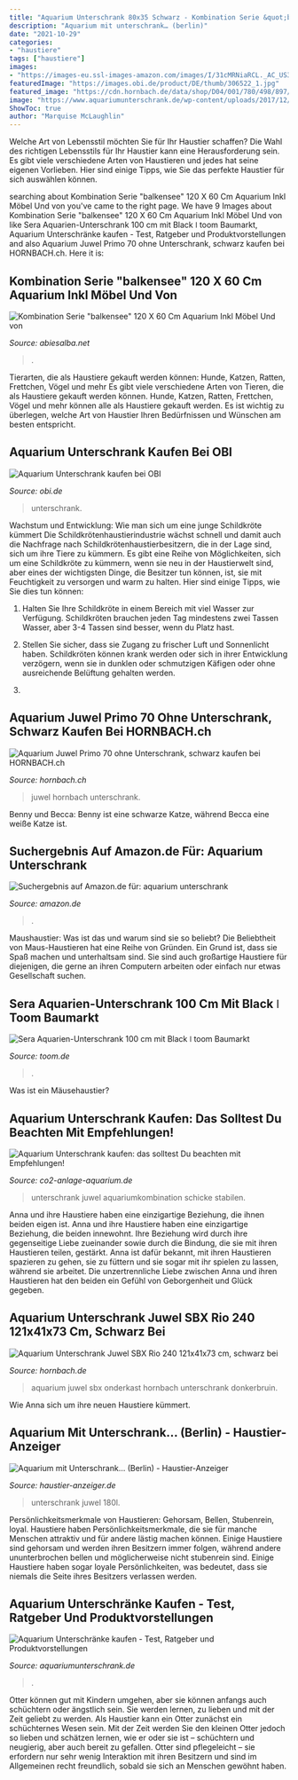 ```yaml
---
title: "Aquarium Unterschrank 80x35 Schwarz - Kombination Serie &quot;balkensee&quot; 120 X 60 Cm Aquarium Inkl Möbel Und Von"
description: "Aquarium mit unterschrank… (berlin)"
date: "2021-10-29"
categories:
- "haustiere"
tags: ["haustiere"]
images:
- "https://images-eu.ssl-images-amazon.com/images/I/31cMRNiaRCL._AC_US327_QL65_.jpg"
featuredImage: "https://images.obi.de/product/DE/thumb/306522_1.jpg"
featured_image: "https://cdn.hornbach.de/data/shop/D04/001/780/498/897/00/DV_8_6037432_01_4c_DE_20160520192717.jpg"
image: "https://www.aquariumunterschrank.de/wp-content/uploads/2017/12/aquarium-576059_1280-1024x802.png"
ShowToc: true
author: "Marquise McLaughlin"
---
```



Welche Art von Lebensstil möchten Sie für Ihr Haustier schaffen?
Die Wahl des richtigen Lebensstils für Ihr Haustier kann eine Herausforderung sein. Es gibt viele verschiedene Arten von Haustieren und jedes hat seine eigenen Vorlieben. Hier sind einige Tipps, wie Sie das perfekte Haustier für sich auswählen können.

	

		
searching about Kombination Serie &quot;balkensee&quot; 120 X 60 Cm Aquarium Inkl Möbel Und von you've came to the right page. We have 9 Images about Kombination Serie &quot;balkensee&quot; 120 X 60 Cm Aquarium Inkl Möbel Und von like Sera Aquarien-Unterschrank 100 cm mit Black ǀ toom Baumarkt, Aquarium Unterschränke kaufen - Test, Ratgeber und Produktvorstellungen and also Aquarium Juwel Primo 70 ohne Unterschrank, schwarz kaufen bei HORNBACH.ch. Here it is:
		
    
## Kombination Serie &quot;balkensee&quot; 120 X 60 Cm Aquarium Inkl Möbel Und Von

<img loading=lazy src="https://abiesalba.net/wp-content/uploads/2019/07/kombination-serie-balkensee-120-x-60-cm-aquarium-inkl-mobel-und-von-aquarium-unterschrank-120-x-60-bild.jpg" onerror="this.onerror=null;this.src='https://tse3.mm.bing.net/th?id=OIP.bYdrjRfaArWuSoAJ3bkZtAHaFj&amp;pid=15.1';" alt="Kombination Serie &quot;balkensee&quot; 120 X 60 Cm Aquarium Inkl Möbel Und von">

_Source: abiesalba.net_

>. 

	

Tierarten, die als Haustiere gekauft werden können: Hunde, Katzen, Ratten, Frettchen, Vögel und mehr
Es gibt viele verschiedene Arten von Tieren, die als Haustiere gekauft werden können. Hunde, Katzen, Ratten, Frettchen, Vögel und mehr können alle als Haustiere gekauft werden. Es ist wichtig zu überlegen, welche Art von Haustier Ihren Bedürfnissen und Wünschen am besten entspricht.

    
## Aquarium Unterschrank Kaufen Bei OBI

<img loading=lazy src="https://images.obi.de/product/DE/thumb/306522_1.jpg" onerror="this.onerror=null;this.src='https://tse4.mm.bing.net/th?id=OIP.N9sEWPqyiXR5ioO88cAmIQAAAA&amp;pid=15.1';" alt="Aquarium Unterschrank kaufen bei OBI">

_Source: obi.de_

>unterschrank. 

	

Wachstum und Entwicklung: Wie man sich um eine junge Schildkröte kümmert
Die Schildkrötenhaustierindustrie wächst schnell und damit auch die Nachfrage nach Schildkrötenhaustierbesitzern, die in der Lage sind, sich um ihre Tiere zu kümmern. Es gibt eine Reihe von Möglichkeiten, sich um eine Schildkröte zu kümmern, wenn sie neu in der Haustierwelt sind, aber eines der wichtigsten Dinge, die Besitzer tun können, ist, sie mit Feuchtigkeit zu versorgen und warm zu halten. Hier sind einige Tipps, wie Sie dies tun können:
1. Halten Sie Ihre Schildkröte in einem Bereich mit viel Wasser zur Verfügung. Schildkröten brauchen jeden Tag mindestens zwei Tassen Wasser, aber 3-4 Tassen sind besser, wenn du Platz hast.

2. Stellen Sie sicher, dass sie Zugang zu frischer Luft und Sonnenlicht haben. Schildkröten können krank werden oder sich in ihrer Entwicklung verzögern, wenn sie in dunklen oder schmutzigen Käfigen oder ohne ausreichende Belüftung gehalten werden.

3.

    
## Aquarium Juwel Primo 70 Ohne Unterschrank, Schwarz Kaufen Bei HORNBACH.ch

<img loading=lazy src="https://www.hornbach.ch/data/shop/D04/001/780/491/266/024/DV_8_6076405_11_4c_CZ_20171107103809.jpg" onerror="this.onerror=null;this.src='https://tse1.mm.bing.net/th?id=OIP.4nDgVckVgzANRWWPIwauVQHaF7&amp;pid=15.1';" alt="Aquarium Juwel Primo 70 ohne Unterschrank, schwarz kaufen bei HORNBACH.ch">

_Source: hornbach.ch_

>juwel hornbach unterschrank. 

	

Benny und Becca: Benny ist eine schwarze Katze, während Becca eine weiße Katze ist.

    
## Suchergebnis Auf Amazon.de Für: Aquarium Unterschrank

<img loading=lazy src="https://images-eu.ssl-images-amazon.com/images/I/31cMRNiaRCL._AC_US327_QL65_.jpg" onerror="this.onerror=null;this.src='https://tse3.mm.bing.net/th?id=OIP.D_3_412QqNOccpVTuG6UkAAAAA&amp;pid=15.1';" alt="Suchergebnis auf Amazon.de für: aquarium unterschrank">

_Source: amazon.de_

>. 

	

Maushaustier: Was ist das und warum sind sie so beliebt?
Die Beliebtheit von Maus-Haustieren hat eine Reihe von Gründen. Ein Grund ist, dass sie Spaß machen und unterhaltsam sind. Sie sind auch großartige Haustiere für diejenigen, die gerne an ihren Computern arbeiten oder einfach nur etwas Gesellschaft suchen.

    
## Sera Aquarien-Unterschrank 100 Cm Mit Black ǀ Toom Baumarkt

<img loading=lazy src="https://static.toom.de/produkte/bilder/2760512/2760512_01.png" onerror="this.onerror=null;this.src='https://tse3.mm.bing.net/th?id=OIP.UT7n0bDNyVSd1cAzbhjKCAHaHa&amp;pid=15.1';" alt="Sera Aquarien-Unterschrank 100 cm mit Black ǀ toom Baumarkt">

_Source: toom.de_

>. 

	

Was ist ein Mäusehaustier?

    
## Aquarium Unterschrank Kaufen: Das Solltest Du Beachten Mit Empfehlungen!

<img loading=lazy src="http://co2-anlage-aquarium.de/wp-content/plugins/aawp/public/image.php?url=aHR0cHM6Ly9tLm1lZGlhLWFtYXpvbi5jb20vaW1hZ2VzL0kvNDFZSG5ZSnhabUwuX1NMMTYwXy5qcGc" onerror="this.onerror=null;this.src='https://tse4.mm.bing.net/th?id=OIP.ZDok5xqKvfbl-jLNcGDwnwAAAA&amp;pid=15.1';" alt="Aquarium Unterschrank kaufen: das solltest Du beachten mit Empfehlungen!">

_Source: co2-anlage-aquarium.de_

>unterschrank juwel aquariumkombination schicke stabilen. 

	

Anna und ihre Haustiere haben eine einzigartige Beziehung, die ihnen beiden eigen ist.
Anna und ihre Haustiere haben eine einzigartige Beziehung, die beiden innewohnt. Ihre Beziehung wird durch ihre gegenseitige Liebe zueinander sowie durch die Bindung, die sie mit ihren Haustieren teilen, gestärkt. Anna ist dafür bekannt, mit ihren Haustieren spazieren zu gehen, sie zu füttern und sie sogar mit ihr spielen zu lassen, während sie arbeitet. Die unzertrennliche Liebe zwischen Anna und ihren Haustieren hat den beiden ein Gefühl von Geborgenheit und Glück gegeben.

    
## Aquarium Unterschrank Juwel SBX Rio 240 121x41x73 Cm, Schwarz Bei

<img loading=lazy src="https://cdn.hornbach.de/data/shop/D04/001/780/498/897/00/DV_8_6037432_01_4c_DE_20160520192717.jpg" onerror="this.onerror=null;this.src='https://tse1.mm.bing.net/th?id=OIP.IHH4d2SCh6ricl3DOVDgEgHaF7&amp;pid=15.1';" alt="Aquarium Unterschrank Juwel SBX Rio 240 121x41x73 cm, schwarz bei">

_Source: hornbach.de_

>aquarium juwel sbx onderkast hornbach unterschrank donkerbruin. 

	

Wie Anna sich um ihre neuen Haustiere kümmert.

    
## Aquarium Mit Unterschrank… (Berlin) - Haustier-Anzeiger

<img loading=lazy src="https://images0.dhd24.com/127614118_760x570.jpg?r=Aquarium+mit+Unterschrank+Juwel+180l" onerror="this.onerror=null;this.src='https://tse4.mm.bing.net/th?id=OIP.tOMzeCE6LysiHEkdn9OxIQHaFj&amp;pid=15.1';" alt="Aquarium mit Unterschrank… (Berlin) - Haustier-Anzeiger">

_Source: haustier-anzeiger.de_

>unterschrank juwel 180l. 

	

Persönlichkeitsmerkmale von Haustieren: Gehorsam, Bellen, Stubenrein, loyal.
Haustiere haben Persönlichkeitsmerkmale, die sie für manche Menschen attraktiv und für andere lästig machen können. Einige Haustiere sind gehorsam und werden ihren Besitzern immer folgen, während andere ununterbrochen bellen und möglicherweise nicht stubenrein sind. Einige Haustiere haben sogar loyale Persönlichkeiten, was bedeutet, dass sie niemals die Seite ihres Besitzers verlassen werden.

    
## Aquarium Unterschränke Kaufen - Test, Ratgeber Und Produktvorstellungen

<img loading=lazy src="https://www.aquariumunterschrank.de/wp-content/uploads/2017/12/aquarium-576059_1280-1024x802.png" onerror="this.onerror=null;this.src='https://tse3.mm.bing.net/th?id=OIP.winVnBW2eRM1K9CAEuvyGAHaFz&amp;pid=15.1';" alt="Aquarium Unterschränke kaufen - Test, Ratgeber und Produktvorstellungen">

_Source: aquariumunterschrank.de_

>. 

	

Otter können gut mit Kindern umgehen, aber sie können anfangs auch schüchtern oder ängstlich sein. Sie werden lernen, zu lieben und mit der Zeit geliebt zu werden.
Als Haustier kann ein Otter zunächst ein schüchternes Wesen sein. Mit der Zeit werden Sie den kleinen Otter jedoch so lieben und schätzen lernen, wie er oder sie ist – schüchtern und neugierig, aber auch bereit zu gefallen. Otter sind pflegeleicht – sie erfordern nur sehr wenig Interaktion mit ihren Besitzern und sind im Allgemeinen recht freundlich, sobald sie sich an Menschen gewöhnt haben.

